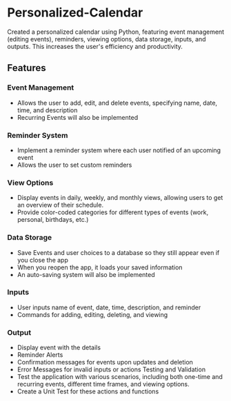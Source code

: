 # Personalized-Calendar
Created a personalized calendar using Python, featuring event management (editing events), reminders, viewing options, data storage, inputs, and outputs. This increases the user's efficiency and productivity. 
## Features
### Event Management
- Allows the user to add, edit, and delete events, specifying name, date, time, and
description
- Recurring Events will also be implemented
### Reminder System
- Implement a reminder system where each user notified of an upcoming event
- Allows the user to set custom reminders
### View Options
- Display events in daily, weekly, and monthly views, allowing users to get an
overview of their schedule.
- Provide color-coded categories for different types of events (work, personal,
birthdays, etc.)
### Data Storage
- Save Events and user choices to a database so they still appear even if you close
the app
- When you reopen the app, it loads your saved information
- An auto-saving system will also be implemented
### Inputs
- User inputs name of event, date, time, description, and reminder
-  Commands for adding, editing, deleting, and viewing
### Output
- Display event with the details
- Reminder Alerts
- Confirmation messages for events upon updates and deletion
- Error Messages for invalid inputs or actions
Testing and Validation
- Test the application with various scenarios, including both one-time and recurring
events, different time frames, and viewing options.
- Create a Unit Test for these actions and functions
